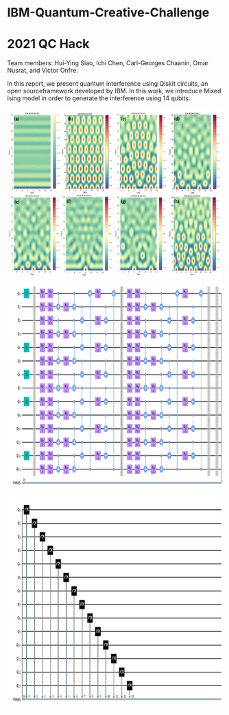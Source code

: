 # IBM-Quantum-Creative-Challenge
# 2021 QC Hack  
Team members: Hui-Ying Siao, Ichi Chen, Carl-Georges Chaanin, Omar Nusrat, and Victor Onfre.   

In this report, we present quantum interference using Qiskit circuits, an open sourceframework developed by IBM. In this work, we introduce Mixed Ising model in order to generate the interference using 14 qubits.

<img src="/images/maps.png" width="800" height="400">  

<img src="/images/ckt.png" width="800" height="1000">  
